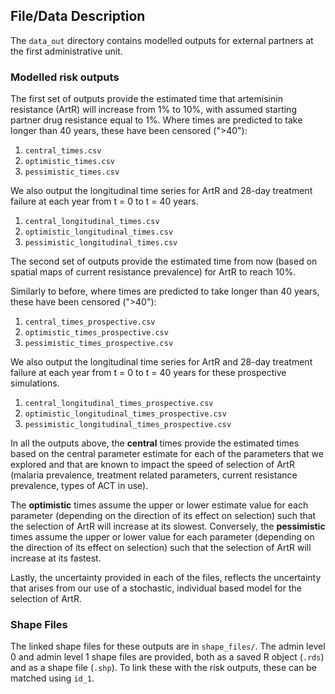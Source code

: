 ## File/Data Description

The `data_out` directory contains modelled outputs for external partners at the first administrative unit. 

### Modelled risk outputs

The first set of outputs provide the estimated time that artemisinin resistance (ArtR) will 
increase from 1% to 10%, with assumed starting partner drug resistance equal to 1%. Where times 
are predicted to take longer than 40 years, these have been censored (">40"):

1. `central_times.csv`
1. `optimistic_times.csv`
1. `pessimistic_times.csv`

We also output the longitudinal time series for ArtR and 28-day treatment failure at each year
from t = 0 to t = 40 years. 

1. `central_longitudinal_times.csv`
1. `optimistic_longitudinal_times.csv`
1. `pessimistic_longitudinal_times.csv`

The second set of outputs provide the estimated time from now (based on spatial maps of current resistance prevalence)
for ArtR to reach 10%.

Similarly to before, where times are predicted to take longer than 40 years, these have been censored (">40"):

1. `central_times_prospective.csv` 
1. `optimistic_times_prospective.csv`  
1. `pessimistic_times_prospective.csv`

We also output the longitudinal time series for ArtR and 28-day treatment failure at each year
from t = 0 to t = 40 years for these prospective simulations. 

1. `central_longitudinal_times_prospective.csv` 
1. `optimistic_longitudinal_times_prospective.csv`  
1. `pessimistic_longitudinal_times_prospective.csv`

In all the outputs above, the **central** times provide the estimated times based on the central parameter estimate for each of the parameters that we explored and that are known to impact the speed of selection of ArtR (malaria prevalence, treatment related parameters, current resistance prevalence, types of ACT in use). 

The **optimistic** times assume the upper or lower estimate value for each parameter (depending on the direction of its effect on selection) such that the selection of ArtR will increase at its slowest. Conversely, the **pessimistic** times assume the upper or lower value for each parameter (depending on the direction of its effect on selection) such that the selection of ArtR will increase at its fastest.

Lastly, the uncertainty provided in each of the files, reflects the uncertainty that arises from our use of a stochastic, individual based model for the selection of ArtR. 

### Shape Files

The linked shape files for these outputs are in `shape_files/`. The admin level 0 and admin level 1 shape files are provided, both as a saved R object (`.rds`) and as a shape file (`.shp`). To link these with the risk outputs, these can be matched using `id_1`.
